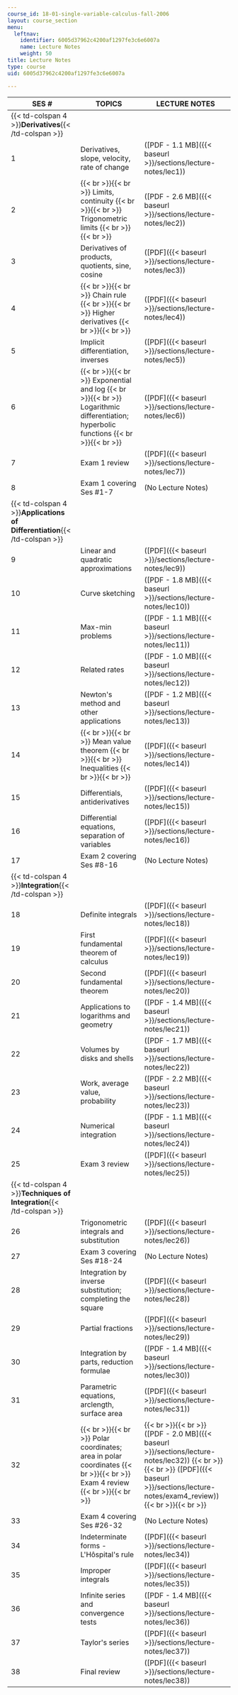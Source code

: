 ```yaml
---
course_id: 18-01-single-variable-calculus-fall-2006
layout: course_section
menu:
  leftnav:
    identifier: 6005d37962c4200af1297fe3c6e6007a
    name: Lecture Notes
    weight: 50
title: Lecture Notes
type: course
uid: 6005d37962c4200af1297fe3c6e6007a

---
```


| SES # | TOPICS | LECTURE NOTES |
| --- | --- | --- |
| {{< td-colspan 4 >}}**Derivatives**{{< /td-colspan >}} ||||
| 1 | Derivatives, slope, velocity, rate of change | ([PDF - 1.1 MB]({{< baseurl >}}/sections/lecture-notes/lec1)) | Ses #1-7 complete ([PDF - 5.2 MB]({{< baseurl >}}/sections/lecture-notes/unit1_sept08)) |
| 2 |  {{< br >}}{{< br >}} Limits, continuity {{< br >}}{{< br >}} Trigonometric limits {{< br >}}{{< br >}}  | ([PDF - 2.6 MB]({{< baseurl >}}/sections/lecture-notes/lec2)) |
| 3 | Derivatives of products, quotients, sine, cosine | ([PDF]({{< baseurl >}}/sections/lecture-notes/lec3)) |
| 4 |  {{< br >}}{{< br >}} Chain rule {{< br >}}{{< br >}} Higher derivatives {{< br >}}{{< br >}}  | ([PDF]({{< baseurl >}}/sections/lecture-notes/lec4)) |
| 5 | Implicit differentiation, inverses | ([PDF]({{< baseurl >}}/sections/lecture-notes/lec5)) |
| 6 |  {{< br >}}{{< br >}} Exponential and log {{< br >}}{{< br >}} Logarithmic differentiation; hyperbolic functions {{< br >}}{{< br >}}  | ([PDF]({{< baseurl >}}/sections/lecture-notes/lec6)) |
| 7 | Exam 1 review | ([PDF]({{< baseurl >}}/sections/lecture-notes/lec7)) |
| 8 | Exam 1 covering Ses #1-7 | (No Lecture Notes) |
| {{< td-colspan 4 >}}**Applications of Differentiation**{{< /td-colspan >}} ||||
| 9 | Linear and quadratic approximations | ([PDF]({{< baseurl >}}/sections/lecture-notes/lec9)) | Ses #9-16 complete ([PDF - 6.9 MB]({{< baseurl >}}/sections/lecture-notes/unit2_sept08)) |
| 10 | Curve sketching | ([PDF - 1.8 MB]({{< baseurl >}}/sections/lecture-notes/lec10)) |
| 11 | Max-min problems | ([PDF - 1.1 MB]({{< baseurl >}}/sections/lecture-notes/lec11)) |
| 12 | Related rates | ([PDF - 1.0 MB]({{< baseurl >}}/sections/lecture-notes/lec12)) |
| 13 | Newton's method and other applications | ([PDF - 1.2 MB]({{< baseurl >}}/sections/lecture-notes/lec13)) |
| 14 |  {{< br >}}{{< br >}} Mean value theorem {{< br >}}{{< br >}} Inequalities {{< br >}}{{< br >}}  | ([PDF]({{< baseurl >}}/sections/lecture-notes/lec14)) |
| 15 | Differentials, antiderivatives | ([PDF]({{< baseurl >}}/sections/lecture-notes/lec15)) |
| 16 | Differential equations, separation of variables | ([PDF]({{< baseurl >}}/sections/lecture-notes/lec16)) |
| 17 | Exam 2 covering Ses #8-16 | (No Lecture Notes) |
| {{< td-colspan 4 >}}**Integration**{{< /td-colspan >}} ||||
| 18 | Definite integrals | ([PDF]({{< baseurl >}}/sections/lecture-notes/lec18)) | Ses #18-25 complete ([PDF - 8.6 MB]({{< baseurl >}}/sections/lecture-notes/unit3_who_sept24)) |
| 19 | First fundamental theorem of calculus | ([PDF]({{< baseurl >}}/sections/lecture-notes/lec19)) |
| 20 | Second fundamental theorem | ([PDF]({{< baseurl >}}/sections/lecture-notes/lec20)) |
| 21 | Applications to logarithms and geometry | ([PDF - 1.4 MB]({{< baseurl >}}/sections/lecture-notes/lec21)) |
| 22 | Volumes by disks and shells | ([PDF - 1.7 MB]({{< baseurl >}}/sections/lecture-notes/lec22)) |
| 23 | Work, average value, probability | ([PDF - 2.2 MB]({{< baseurl >}}/sections/lecture-notes/lec23)) |
| 24 | Numerical integration | ([PDF - 1.1 MB]({{< baseurl >}}/sections/lecture-notes/lec24)) |
| 25 | Exam 3 review | ([PDF]({{< baseurl >}}/sections/lecture-notes/lec25)) |
| {{< td-colspan 4 >}}**Techniques of Integration**{{< /td-colspan >}} ||||
| 26 | Trigonometric integrals and substitution | ([PDF]({{< baseurl >}}/sections/lecture-notes/lec26)) | Ses #26-38 complete ([PDF - 8.6 MB]({{< baseurl >}}/sections/lecture-notes/unit4_oct3_08)) |
| 27 | Exam 3 covering Ses #18-24 | (No Lecture Notes) |
| 28 | Integration by inverse substitution; completing the square | ([PDF]({{< baseurl >}}/sections/lecture-notes/lec28)) |
| 29 | Partial fractions | ([PDF]({{< baseurl >}}/sections/lecture-notes/lec29)) |
| 30 | Integration by parts, reduction formulae | ([PDF - 1.4 MB]({{< baseurl >}}/sections/lecture-notes/lec30)) |
| 31 | Parametric equations, arclength, surface area | ([PDF]({{< baseurl >}}/sections/lecture-notes/lec31)) |
| 32 |  {{< br >}}{{< br >}} Polar coordinates; area in polar coordinates {{< br >}}{{< br >}} Exam 4 review {{< br >}}{{< br >}}  |  {{< br >}}{{< br >}} ([PDF - 2.0 MB]({{< baseurl >}}/sections/lecture-notes/lec32)) {{< br >}}{{< br >}} ([PDF]({{< baseurl >}}/sections/lecture-notes/exam4_review)) {{< br >}}{{< br >}}  |
| 33 | Exam 4 covering Ses #26-32 | (No Lecture Notes) |
| 34 | Indeterminate forms - L'Hôspital's rule | ([PDF]({{< baseurl >}}/sections/lecture-notes/lec34)) |
| 35 | Improper integrals | ([PDF]({{< baseurl >}}/sections/lecture-notes/lec35)) |
| 36 | Infinite series and convergence tests | ([PDF - 1.4 MB]({{< baseurl >}}/sections/lecture-notes/lec36)) |
| 37 | Taylor's series | ([PDF]({{< baseurl >}}/sections/lecture-notes/lec37)) |
| 38 | Final review | ([PDF]({{< baseurl >}}/sections/lecture-notes/lec38))